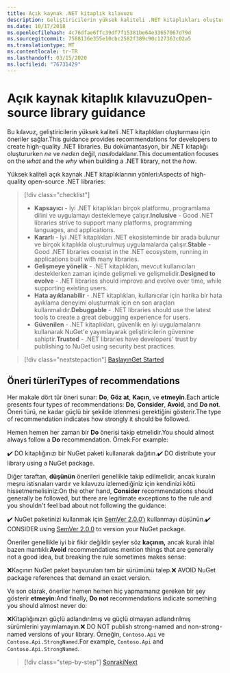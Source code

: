 ```yaml
---
title: Açık kaynak .NET kitaplık kılavuzu
description: Geliştiricilerin yüksek kaliteli .NET kitaplıkları oluşturması için en iyi uygulama önerileri.
ms.date: 10/17/2018
ms.openlocfilehash: 4c76dfae6ffc39df7f15381be64e33657067d79d
ms.sourcegitcommit: 7588136e355e10cbc2582f389c90c127363c02a5
ms.translationtype: MT
ms.contentlocale: tr-TR
ms.lasthandoff: 03/15/2020
ms.locfileid: "76731429"
---
```

# <a name="open-source-library-guidance"></a><span data-ttu-id="58b85-103">Açık kaynak kitaplık kılavuzu</span><span class="sxs-lookup"><span data-stu-id="58b85-103">Open-source library guidance</span></span>

<span data-ttu-id="58b85-104">Bu kılavuz, geliştiricilerin yüksek kaliteli .NET kitaplıkları oluşturması için öneriler sağlar.</span><span class="sxs-lookup"><span data-stu-id="58b85-104">This guidance provides recommendations for developers to create high-quality .NET libraries.</span></span> <span data-ttu-id="58b85-105">Bu dokümantasyon, bir .NET kitaplığı oluştururken *ne* ve *neden* değil, *nasıl*odaklanır.</span><span class="sxs-lookup"><span data-stu-id="58b85-105">This documentation focuses on the *what* and the *why* when building a .NET library, not the *how*.</span></span>

<span data-ttu-id="58b85-106">Yüksek kaliteli açık kaynak .NET kitaplıklarının yönleri:</span><span class="sxs-lookup"><span data-stu-id="58b85-106">Aspects of high-quality open-source .NET libraries:</span></span>

> [!div class="checklist"]
>
> * <span data-ttu-id="58b85-107">**Kapsayıcı** - İyi .NET kitaplıkları birçok platformu, programlama dilini ve uygulamayı desteklemeye çalışır.</span><span class="sxs-lookup"><span data-stu-id="58b85-107">**Inclusive** - Good .NET libraries strive to support many platforms, programming languages, and applications.</span></span>
> * <span data-ttu-id="58b85-108">**Kararlı** - İyi .NET kitaplıkları .NET ekosisteminde bir arada bulunur ve birçok kitaplıkla oluşturulmuş uygulamalarda çalışır.</span><span class="sxs-lookup"><span data-stu-id="58b85-108">**Stable** - Good .NET libraries coexist in the .NET ecosystem, running in applications built with many libraries.</span></span>
> * <span data-ttu-id="58b85-109">**Gelişmeye yönelik** - .NET kitaplıkları, mevcut kullanıcıları desteklerken zaman içinde gelişmeli ve gelişmelidir.</span><span class="sxs-lookup"><span data-stu-id="58b85-109">**Designed to evolve** - .NET libraries should improve and evolve over time, while supporting existing users.</span></span>
> * <span data-ttu-id="58b85-110">**Hata ayıklanabilir** - .NET kitaplıkları, kullanıcılar için harika bir hata ayıklama deneyimi oluşturmak için en son araçları kullanmalıdır.</span><span class="sxs-lookup"><span data-stu-id="58b85-110">**Debuggable** - .NET libraries should use the latest tools to create a great debugging experience for users.</span></span>
> * <span data-ttu-id="58b85-111">**Güvenilen** - .NET kitaplıkları, güvenlik en iyi uygulamalarını kullanarak NuGet'e yayımlayarak geliştiricilerin güvenine sahiptir.</span><span class="sxs-lookup"><span data-stu-id="58b85-111">**Trusted** - .NET libraries have developers' trust by publishing to NuGet using security best practices.</span></span>

> [!div class="nextstepaction"]
> [<span data-ttu-id="58b85-112">Başlayın</span><span class="sxs-lookup"><span data-stu-id="58b85-112">Get Started</span></span>](./get-started.md)

## <a name="types-of-recommendations"></a><span data-ttu-id="58b85-113">Öneri türleri</span><span class="sxs-lookup"><span data-stu-id="58b85-113">Types of recommendations</span></span>

<span data-ttu-id="58b85-114">Her makale dört tür öneri sunar: **Do**, **Göz at**, **Kaçın**, ve **etmeyin**.</span><span class="sxs-lookup"><span data-stu-id="58b85-114">Each article presents four types of recommendations: **Do**, **Consider**, **Avoid**, and **Do not**.</span></span> <span data-ttu-id="58b85-115">Öneri türü, ne kadar güçlü bir şekilde izlenmesi gerektiğini gösterir.</span><span class="sxs-lookup"><span data-stu-id="58b85-115">The type of recommendation indicates how strongly it should be followed.</span></span>

<span data-ttu-id="58b85-116">Hemen hemen her zaman bir **Do** önerisi takip etmelidir.</span><span class="sxs-lookup"><span data-stu-id="58b85-116">You should almost always follow a **Do** recommendation.</span></span> <span data-ttu-id="58b85-117">Örnek:</span><span class="sxs-lookup"><span data-stu-id="58b85-117">For example:</span></span>

<span data-ttu-id="58b85-118">✔️ DO kitaplığınızı bir NuGet paketi kullanarak dağıtın.</span><span class="sxs-lookup"><span data-stu-id="58b85-118">✔️ DO distribute your library using a NuGet package.</span></span>

<span data-ttu-id="58b85-119">Diğer taraftan, **düşünün** önerileri genellikle takip edilmelidir, ancak kuralın meşru istisnaları vardır ve kılavuzu izlemediğiniz için kendinizi kötü hissetmemelisiniz:</span><span class="sxs-lookup"><span data-stu-id="58b85-119">On the other hand, **Consider** recommendations should generally be followed, but there are legitimate exceptions to the rule and you shouldn't feel bad about not following the guidance:</span></span>

<span data-ttu-id="58b85-120">✔️ NuGet paketinizi kullanmak için [SemVer 2.0.0'ı](https://semver.org/) kullanmayı düşünün.</span><span class="sxs-lookup"><span data-stu-id="58b85-120">✔️ CONSIDER using [SemVer 2.0.0](https://semver.org/) to version your NuGet package.</span></span>

<span data-ttu-id="58b85-121">Öneriler genellikle iyi bir fikir değildir şeyler söz **kaçının,** ancak kuralı ihlal bazen mantıklı:</span><span class="sxs-lookup"><span data-stu-id="58b85-121">**Avoid** recommendations mention things that are generally not a good idea, but breaking the rule sometimes makes sense:</span></span>

<span data-ttu-id="58b85-122">❌Kaçının NuGet paket başvuruları tam bir sürümünü talep.</span><span class="sxs-lookup"><span data-stu-id="58b85-122">❌ AVOID NuGet package references that demand an exact version.</span></span>

<span data-ttu-id="58b85-123">Ve son olarak, öneriler hemen hemen hiç yapmamanız gereken bir şey gösterir **etmeyin:**</span><span class="sxs-lookup"><span data-stu-id="58b85-123">And finally, **Do not** recommendations indicate something you should almost never do:</span></span>

<span data-ttu-id="58b85-124">❌Kitaplığınızın güçlü adlandırılmış ve güçlü olmayan adlandırılmış sürümlerini yayımlamayın.</span><span class="sxs-lookup"><span data-stu-id="58b85-124">❌ DO NOT publish strong-named and non-strong-named versions of your library.</span></span> <span data-ttu-id="58b85-125">Örneğin, `Contoso.Api` ve `Contoso.Api.StrongNamed`.</span><span class="sxs-lookup"><span data-stu-id="58b85-125">For example, `Contoso.Api` and `Contoso.Api.StrongNamed`.</span></span>

>[!div class="step-by-step"]
>[<span data-ttu-id="58b85-126">Sonraki</span><span class="sxs-lookup"><span data-stu-id="58b85-126">Next</span></span>](get-started.md)
